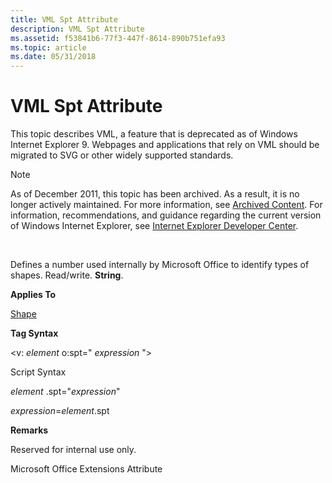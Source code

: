 ```yaml
---
title: VML Spt Attribute
description: VML Spt Attribute
ms.assetid: f53841b6-77f3-447f-8614-890b751efa93
ms.topic: article
ms.date: 05/31/2018
---
```


# VML Spt Attribute

This topic describes VML, a feature that is deprecated as of Windows Internet Explorer 9. Webpages and applications that rely on VML should be migrated to SVG or other widely supported standards.

> [!Note]  
> As of December 2011, this topic has been archived. As a result, it is no longer actively maintained. For more information, see [Archived Content](https://docs.microsoft.com/previous-versions/windows/internet-explorer/ie-developer/). For information, recommendations, and guidance regarding the current version of Windows Internet Explorer, see [Internet Explorer Developer Center](https://go.microsoft.com/fwlink/p/?linkid=204313).

 

Defines a number used internally by Microsoft Office to identify types of shapes. Read/write. **String**.

**Applies To**

[Shape](shape-element--vml.md)

**Tag Syntax**

<v: *element* o:spt=" *expression* ">

Script Syntax

*element* .spt="*expression*"

*expression*=*element*.spt

**Remarks**

Reserved for internal use only.

Microsoft Office Extensions Attribute

 

 




